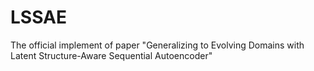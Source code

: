 # LSSAE
The official implement of paper "Generalizing to Evolving Domains with Latent Structure-Aware Sequential Autoencoder"
